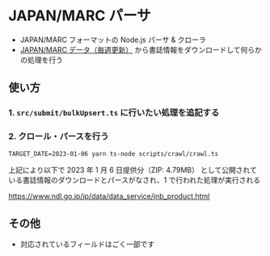 # JAPAN/MARC パーサ

- JAPAN/MARC フォーマットの Node.js パーサ & クローラ
- [JAPAN/MARC データ（毎週更新）](https://www.ndl.go.jp/jp/data/data_service/jnb_product.html) から書誌情報をダウンロードして何らかの処理を行う

## 使い方

### 1. `src/submit/bulkUpsert.ts` に行いたい処理を追記する

### 2. クロール・パースを行う

```
TARGET_DATE=2023-01-06 yarn ts-node scripts/crawl/crawl.ts
```

上記により以下で 2023 年 1 月 6 日提供分（ZIP: 4.79MB） として公開されている書誌情報のダウンロードとパースがなされ、1 で行われた処理が実行される

https://www.ndl.go.jp/jp/data/data_service/jnb_product.html

## その他

- 対応されているフィールドはごく一部です
